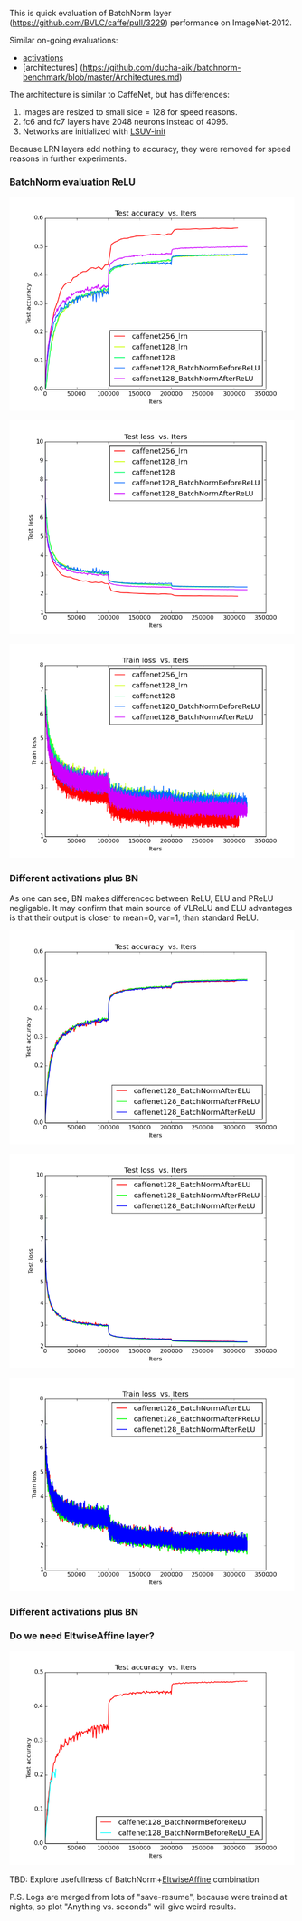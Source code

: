 This is quick evaluation of BatchNorm layer (https://github.com/BVLC/caffe/pull/3229) performance on ImageNet-2012. 

Similar on-going evaluations:
- [activations](https://github.com/ducha-aiki/batchnorm-benchmark/blob/master/Activations.md)
- [architectures] (https://github.com/ducha-aiki/batchnorm-benchmark/blob/master/Architectures.md)

The architecture is similar to CaffeNet, but has differences:

1. Images are resized to small side = 128 for speed reasons.
2. fc6 and fc7 layers have 2048 neurons instead of 4096. 
3. Networks are initialized with [LSUV-init](http://arxiv.org/abs/1511.06422)

Because LRN layers add nothing to accuracy, they were removed for speed reasons in further experiments.


### BatchNorm evaluation ReLU

![CaffeNet128 test accuracy](/logs/img/0.png)


![CaffeNet128 test loss](/logs/img/2.png)


![CaffeNet128 train loss](/logs/img/6.png)


### Different activations plus BN
As one can see, BN makes differencec between ReLU, ELU and PReLU negligable. It may confirm that main source of VLReLU and ELU advantages is that their output is closer to mean=0, var=1, than standard ReLU.

![CaffeNet128 test accuracy](/logs/img/bn_act0.png)


![CaffeNet128 test loss](/logs/img/bn_act2.png)


![CaffeNet128 train loss](/logs/img/bn_act6.png)


### Different activations plus BN

### Do we need EltwiseAffine layer?

![CaffeNet128 test accuracy](/logs/img/beforeReLU_ea.png)

TBD: Explore usefullness of BatchNorm+[EltwiseAffine](https://github.com/BVLC/caffe/pull/2996) combination

P.S. Logs are merged from lots of "save-resume", because were trained at nights, so plot "Anything vs. seconds" will give weird results. 

